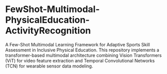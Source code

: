 # FewShot-Multimodal-PhysicalEducation-ActivityRecognition
A Few-Shot Multimodal Learning Framework for Adaptive Sports Skill Assessment in Inclusive Physical Education. This repository implements a transformer-based multimodal architecture combining Vision Transformers (ViT) for video feature extraction and Temporal Convolutional Networks (TCN) for wearable sensor data modeling.
